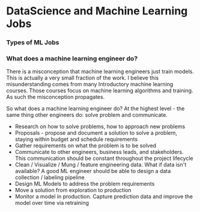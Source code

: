 # DataScience and Machine Learning Jobs

### Types of ML Jobs

### What does a machine learning engineer do?
There is a misconception that machine learning engineers just train models.  This is actually a very small fraction of the work.  I believe this misunderstanding comes from many Introductory machine learning courses.  Those courses focus on machine learning algorithms and training.  As such the misconception propagates.

So what does a machine learning engineer do?  At the highest level - the same thing other engineers do:  solve problem and communicate.  

* Research on how to solve problems, how to approach new problems
* Proposals - propose and document a solution to solve a problem, staying within budget and schedule requirements
* Gather requirements on what the problem is to be solved
* Communicate to other engineers, business leads, and stakeholders.  This communication should be constant throughout the project lifecycle
* Clean / Visualize / Mung / feature engineering data.  What if data isn't available?  A good ML engineer should be able to design a data collection / labeling pipeline
* Design ML Models to address the problem requirements
* Move a solution from exploration to production
* Monitor a model in production.  Capture prediction data and improve the model over time via retraining

